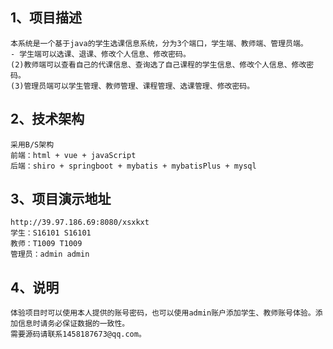 ## 1、项目描述

    本系统是一个基于java的学生选课信息系统，分为3个端口，学生端、教师端、管理员端。
    - 学生端可以选课、退课、修改个人信息、修改密码。
    (2)教师端可以查看自己的代课信息、查询选了自己课程的学生信息、修改个人信息、修改密码。
    (3)管理员端可以学生管理、教师管理、课程管理、选课管理、修改密码。
 
## 2、技术架构

    采用B/S架构
    前端：html + vue + javaScript
    后端：shiro + springboot + mybatis + mybatisPlus + mysql
 
## 3、项目演示地址

    http://39.97.186.69:8080/xsxkxt
    学生：S16101 S16101
    教师：T1009 T1009
    管理员：admin admin
    
## 4、说明

    体验项目时可以使用本人提供的账号密码，也可以使用admin账户添加学生、教师账号体验。添加信息时请务必保证数据的一致性。
    需要源码请联系1458187673@qq.com。
